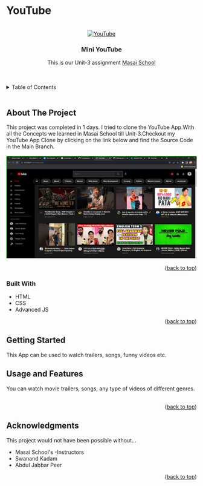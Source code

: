 
# YouTube
<!-- PROJECT LOGO -->
<br />
<div align="center">
  <a href="https://github.com/Primahale/you-tube">
<!--     <img src="https://github.com/anubis-x-ranger/projectScreenshots/blob/main/netfliximg.jpg" alt="Logo" width="120" height="60"> -->
    <img src="https://cdn.mos.cms.futurecdn.net/8gzcr6RpGStvZFA2qRt4v6.jpg"alt="YouTube" width="150px">
   
  </a>

<h3 align="center">Mini YouTube</h3>

  <p align="center">
    This is our Unit-3 assignment <a href="https://www.masaischool.com/"> Masai School </a> 
    <br />
  
</div>
<br/>
<br/>

<!-- TABLE OF CONTENTS -->
<details>
  <summary>Table of Contents</summary>
  <ol>
    <li>
      <a href="#about-the-project">About The Project</a>
      <ul>
        <li><a href="#built-with">Built With</a></li>
      </ul>
    </li>
    <li>
      <a href="#getting-started">Getting Started</a>
      <ul>
        <li><a href="#Prerequisites-and-installation">Pre-requisites & Installation</a></li>
      </ul>
    </li>
    <li><a href="#usage-and-features">Usage & Features </a></li>
    <li><a href="#acknowledgments">Acknowledgments</a></li>
  </ol>
</details>

<br/>

<!-- ABOUT THE PROJECT -->

## About The Project


This  project was completed in 1 days.
I tried to clone the YouTube App.With all the Concepts we learned in Masai School till Unit-3.Checkout my YouTube App Clone by clicking on the link below and find the Source Code in the Main Branch.
<br/>
<br/>
<a href="my-miniyoutube.netlify.app">
<img src="https://github.com/Primahale/you-tube/blob/main/Screenshot%20(468).png" alt="Home-Screen" width="1000" >

</a>

<p align="right">(<a href="#top">back to top</a>)</p>

### Built With

- HTML
- CSS
- Advanced JS


<p align="right">(<a href="#top">back to top</a>)</p>

<!-- GETTING STARTED -->

## Getting Started

 This App can be used to watch trailers, songs, funny videos etc. 



<!-- USAGE EXAMPLES -->

## Usage and Features

You can watch movie trailers, songs, any type of videos of different genres. 
<br/>
<br/>
<!-- <img src="https://github.com/Karishma282/YouTube/blob/main/Screenshot%202022-04-26%20232821.png" alt="Search-Results" width="1000"> -->
<p align="right">(<a href="#top">back to top</a>)</p>





<!-- ACKNOWLEDGMENTS -->

## Acknowledgments

This project would not have been possible without…

- Masai School's -Instructors
- Swanand Kadam
- Abdul Jabbar Peer

<p align="right">(<a href="#top">back to top</a>)</p>

